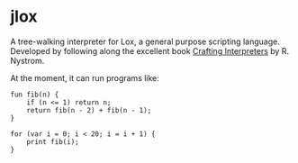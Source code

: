 # jlox
A tree-walking interpreter for Lox, a general purpose scripting language. Developed by following along the excellent book [Crafting Interpreters](https://craftinginterpreters.com/) by R. Nystrom.

At the moment, it can run programs like:

```
fun fib(n) {
    if (n <= 1) return n;
    return fib(n - 2) + fib(n - 1);
}

for (var i = 0; i < 20; i = i + 1) {
    print fib(i);
}
```
